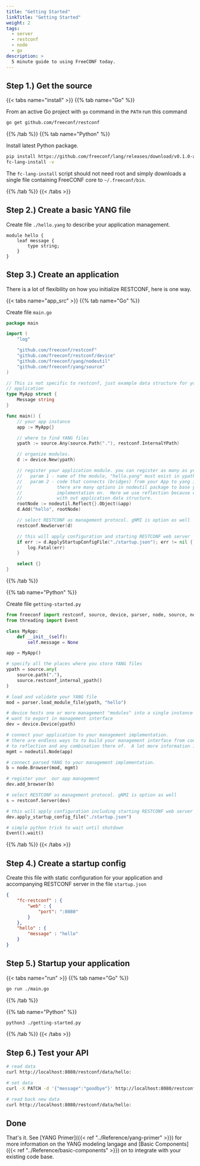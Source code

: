 ```yaml
---
title: "Getting Started"
linkTitle: "Getting Started"
weight: 2
tags:
  - server
  - restconf
  - node
  - go
description: >
  5 minute guide to using FreeCONF today.
---
```



## Step 1.) Get the source

{{< tabs name="install" >}}
{{% tab name="Go" %}}

From an active Go project with `go` command in the `PATH` run this command

```bash
go get github.com/freeconf/restconf
```
{{% /tab %}}
{{% tab name="Python" %}}

Install latest Python package.  

```bash
pip install https://github.com/freeconf/lang/releases/download/v0.1.0-alpha/freeconf-0.1.0-py3-none-any.whl
fc-lang-install -v
```

The `fc-lang-install` script should not need root and simply downloads a single file containing FreeCONF core to `~/.freeconf/bin`.

{{% /tab %}}
{{< /tabs >}}

## Step 2.) Create a basic YANG file

Create file `./hello.yang` to describe your application management.

```
module hello {
	leaf message {
		type string;
	}
}
```

## Step 3.) Create an application

There is a lot of flexibility on how you initialize RESTCONF, here is one way.

{{< tabs name="app_src" >}}
{{% tab name="Go" %}}

Create file `main.go`

```go
package main

import (
	"log"

	"github.com/freeconf/restconf"
	"github.com/freeconf/restconf/device"
	"github.com/freeconf/yang/nodeutil"
	"github.com/freeconf/yang/source"
)

// This is not specific to restconf, just example data structure for your
// application
type MyApp struct {
	Message string
}

func main() {
	// your app instance
	app := MyApp{}

	// where to find YANG files
	ypath := source.Any(source.Path("."), restconf.InternalYPath)

	// organize modules.
	d := device.New(ypath)

	// register your application module. you can register as many as you want here.
	//   param 1 - name of the module, "hello.yang" must exist in ypath
	//   param 2 - code that connects (bridges) from your App to yang interface
	//             there are many options in nodeutil package to base your
	//             implementation on.  Here we use reflection because our yang file aligns
	//             with out application data structure.
	rootNode := nodeutil.Reflect{}.Object(&app)
	d.Add("hello", rootNode)

	// select RESTCONF as management protocol. gNMI is option as well
	restconf.NewServer(d)

	// this will apply configuration and starting RESTCONF web server
	if err := d.ApplyStartupConfigFile("./startup.json"); err != nil {
		log.Fatal(err)
	}

	select {}
}
```
{{% /tab %}}

{{% tab name="Python" %}}

Create file `getting-started.py`

```python
from freeconf import restconf, source, device, parser, node, source, nodeutil
from threading import Event

class MyApp:
    def __init__(self):
        self.message = None

app = MyApp()

# specify all the places where you store YANG files
ypath = source.any(
    source.path("."),
    source.restconf_internal_ypath()
)

# load and validate your YANG file
mod = parser.load_module_file(ypath, "hello")

# device hosts one or more management "modules" into a single instance that you
# want to export in management interface
dev = device.Device(ypath)

# connect your application to your management implementation.
# there are endless ways to to build your management interface from code generation,
# to reflection and any combination there of.  A lot more information in docs.
mgmt = nodeutil.Node(app)

# connect parsed YANG to your management implementation.
b = node.Browser(mod, mgmt)

# register your  our app management 
dev.add_browser(b)

# select RESTCONF as management protocol. gNMI is option as well
s = restconf.Server(dev)

# this will apply configuration including starting RESTCONF web server
dev.apply_startup_config_file("./startup.json")

# simple python trick to wait until shutdown
Event().wait()
```

{{% /tab %}}
{{< /tabs >}}


## Step 4.) Create a startup config

Create this file with static configuration for your application and accompanying RESTCONF server in the file `startup.json`

```json
{
    "fc-restconf" : {
        "web" : {
            "port": ":8080"
        }
    },
    "hello" : {
        "message" : "hello"
    }
}
```

## Step 5.) Startup your application

{{< tabs name="run" >}}
{{% tab name="Go" %}}

```bash
go run ./main.go
```
{{% /tab %}}

{{% tab name="Python" %}}

```bash
python3 ./getting-started.py
```

{{% /tab %}}
{{< /tabs >}}

## Step 6.) Test your API

```bash
# read data
curl http://localhost:8080/restconf/data/hello:

# set data
curl -X PATCH -d '{"message":"goodbye"}' http://localhost:8080/restconf/data/hello:

# read back new data
curl http://localhost:8080/restconf/data/hello:
```

## Done

That's it.  See [YANG Primer]({{< ref "../Reference/yang-primer" >}}) for more information on the YANG modeling langage and [Basic Components]({{< ref "../Reference/basic-components" >}}) on to integrate with your existing code base.
